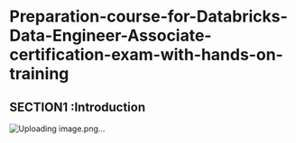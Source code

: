 # Preparation-course-for-Databricks-Data-Engineer-Associate-certification-exam-with-hands-on-training
## SECTION1 :Introduction
![Uploading image.png…]()


